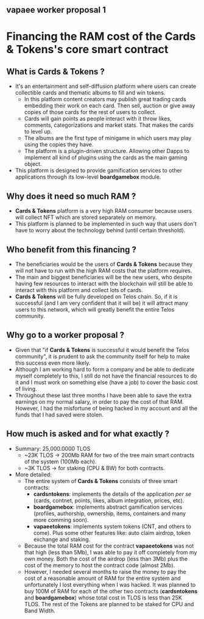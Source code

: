 vapaee worker proposal 1
------------------------

# Financing the RAM cost of the **Cards & Tokens**'s core smart contract

## What is **Cards & Tokens** ?
  - It's an entertainment and self-diffusion platform where users can create collectible cards and thematic albums to fill and win tokens.  
    - In this platform content creators may publish great trading cards embedding their work on each card. Then sell, auction or give away copies of those cards for the rest of users to collect.
    - Cards will gain points as people interact with it throw likes, comments, categorizations and market stats. That makes the cards to level up.
    - The albums are the first type of minigame in which users may play using the copies they have.
    - The platform is a plugin-driven structure. Allowing other Dapps to implement all kind of plugins using the cards as the main gaming object.
  - This platform is designed to provide gamification services to other applications through its low-level **boardgamebox** module.
## Why does it need so much RAM ?
  - **Cards & Tokens** platform is a very high RAM consumer because users will collect NFT which are stored separately on memory.
  - This platform is planned to be implemented in such way that users don't have to worry about the technology behind (until certain threshold).
## Who benefit from this financing ?
  - The beneficiaries would be the users of **Cards & Tokens** because they will not have to run with the high RAM costs that the platform requires.
  - The main and biggest beneficiaries will be the new users, who despite having few resources to interact with the blockchain will still be able to interact with this platform and collect lots of cards.
  - **Cards & Tokens** will be fully developed on Telos chain. So, if it is successful (and I am very confident that it will be) it will attract many users to this network, which will greatly benefit the entire Telos community.
## Why go to a worker proposal ?
  - Given that "if **Cards & Tokens** is successful it would benefit the Telos community", it is prudent to ask the community itself for help to make this success even more likely.
  - Although I am working hard to form a company and be able to dedicate myself completely to this, I still do not have the financial resources to do it and I must work on something else (have a job) to cover the basic cost of living.
  - Throughout these last three months I have been able to save the extra earnings on my normal salary, in order to pay the cost of that RAM. However, I had the misfortune of being hacked in my account and all the funds that I had saved were stolen.
## How much is asked and for what exactly ?
  - Summary: 25,000.0000 TLOS
    - ~23K TLOS -> 200Mb RAM for two of the tree main smart contracts of the system (100Mb each).
    - ~3K TLOS -> for staking (CPU & BW) for both contracts.
  - More detailed:  
    - The entire system of **Cards & Tokens** consists of three smart contracts:
        - **cardsntokens**: implements the details of the application *per se* (cards, contnet, points, likes, album integration, prices, etc).
        - **boardgamebox**: implements abstract gamification services (profiles, authorship, ownership, items, containers and many more comming soon).
        - **vapaeetokens**: implements system tokens (CNT, and others to come). Plus some other features like: auto claim airdrop, token exchange and staking.
    - Because the total RAM cost for the contract **vapaeetokens** was not that high (less than 5Mb), I was able to pay it off completely from my own money. Both the cost of the airdrop (less than 3Mb) plus the cost of the memory to host the contract code (almost 2Mb).
    - However, I needed several months to raise the money to pay the cost of a reasonable amount of RAM for the entire system and unfortunately I lost everything when I was hacked. It was planned to buy 100M of RAM for each of the other two contracts (**cardsntokens** and **boardgamebox**) whose total cost in TLOS is less than 25K TLOS. The rest of the Tokens are planned to be staked for CPU and Band Width.
   

